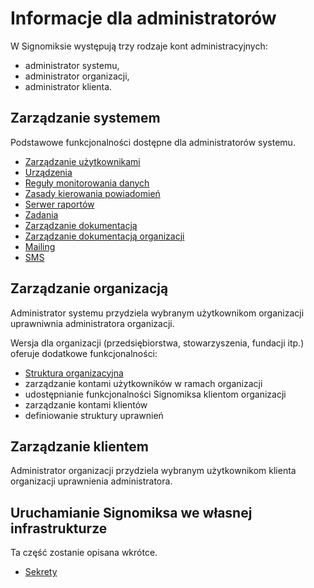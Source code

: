 
# Informacje dla administratorów

W Signomiksie występują trzy rodzaje kont administracyjnych:
- administrator systemu,
- administrator organizacji,
- administrator klienta.


## Zarządzanie systemem
Podstawowe funkcjonalności dostępne dla administratorów systemu.
- [Zarządzanie użytkownikami](users.md)
- [Urządzenia](devices.md)
- [Reguły monitorowania danych](rules.md)
- [Zasady kierowania powiadomień](/administration/notifcation_config.md)
- [Serwer raportów](/features/reports/index.md)
- [Zadania](tasks.md)
- [Zarządzanie dokumentacją](documentation_management.md)
- [Zarządzanie dokumentacją organizacji](organization_doc_management.md)
- [Mailing](mailing.md)
- [SMS](sms.md)

## Zarządzanie organizacją

Administrator systemu przydziela wybranym użytkownikom organizacji uprawniwnia administratora organizacji.

Wersja dla organizacji (przedsiębiorstwa, stowarzyszenia, fundacji itp.) oferuje dodatkowe funkcjonalności:
- [Struktura organizacyjna](organization_structure.md)
- zarządzanie kontami użytkowników w ramach organizacji
- udostępnianie funkcjonalności Signomiksa klientom organizacji
- zarządzanie kontami klientów
- definiowanie struktury uprawnień

## Zarządzanie klientem

Administrator organizacji przydziela wybranym użytkownikom klienta organizacji uprawnienia administratora.

## Uruchamianie Signomiksa we własnej infrastrukturze

Ta część zostanie opisana wkrótce.

- [Sekrety](secrets.md)